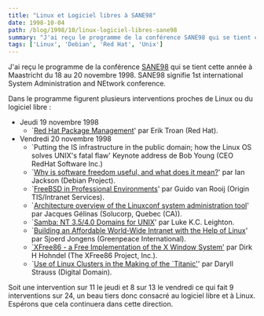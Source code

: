```yaml
---
title: "Linux et Logiciel libres à SANE98"
date: 1998-10-04
path: /blog/1998/10/linux-logiciel-libres-sane98
summary: "J'ai reçu le programme de la conférence SANE98 qui se tient cette année à Maastricht du 18 au 20 novembre 1998."
tags: ['Linux', 'Debian', 'Red Hat', 'Unix']
---
```


<P>
J'ai reçu le programme de la conférence <A HREF="http://www.nluug.nl/events/sane98/">SANE98</A> qui se tient cette
année à Maastricht du 18 au 20 novembre 1998. SANE98 signifie 1st
international System Administration and NEtwork conference.  </P>

<P> Dans le programme figurent plusieurs interventions proches de Linux
ou du logiciel libre : </P>

<UL>

<LI>Jeudi 19 novembre 1998
<UL>

<LI> `<A HREF="http://www.nluug.nl/events/sane98/daily/19/troan.html">Red Hat
Package Management</A>' par Erik Troan (Red Hat).
</UL>

<LI> Vendredi 20 novembre 1998
<UL>

<LI> `Putting the IS infrastructure in the public domain; how the
Linux OS solves UNIX's fatal flaw' Keynote address de Bob Young (CEO
RedHat Software Inc.)
<LI>`<A HREF="http://www.nluug.nl/events/sane98/daily/20/jackson.html">Why is software freedom useful, and what does it mean?</A>' par Ian
Jackson (Debian Project).
<LI>`<A HREF="http://www.nluug.nl/events/sane98/daily/20/rooij.html">FreeBSD in
Professional Environments</A>' par Guido van Rooij (Origin TIS/Intranet
Services).
<LI>`<A HREF="http://www.nluug.nl/events/sane98/daily/20/gelinas.html">Architecture overview of the Linuxconf system administration tool</A>'
par Jacques Gélinas (Solucorp, Quebec (CA)).
<LI>`<A HREF="http://www.nluug.nl/events/sane98/daily/20/leighton.html">Samba: NT 3.5/4.0 Domains for UNIX</A>' par Luke K.C. Leighton.
<LI>`<A HREF="http://www.nluug.nl/events/sane98/daily/20/jongens.html">Building an Affordable World-Wide Intranet with the Help of Linux</A>'
par Sjoerd Jongens (Greenpeace International).
<LI><A HREF="http://www.nluug.nl/events/sane98/daily/20/hohndel.html">`XFree86 - a Free Implementation of the X Window System'</A> par Dirk
H Hohndel (The XFree86 Project, Inc.).
<LI>`<A HREF="http://www.nluug.nl/events/sane98/daily/20/strauss.html">Use of Linux Clusters in the Making of the `Titanic'</A>' par Daryll
Strauss (Digital Domain).
</UL>

</UL>

<P> Soit une intervention sur 11 le jeudi et 8 sur 13 le vendredi ce
qui fait 9 interventions sur 24, un beau tiers donc consacré au logiciel
libre et à Linux. Espérons que cela continuera dans cette direction.  </P>


